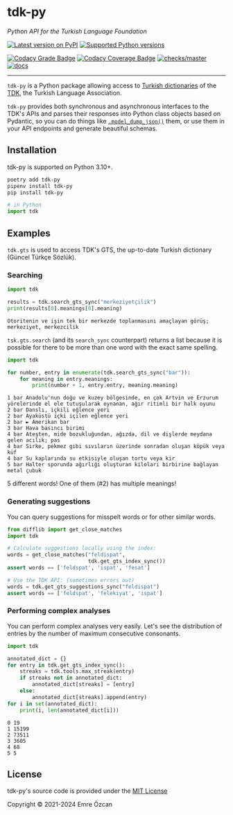 # tdk-py

*Python API for the Turkish Language Foundation*


[![Latest version on PyPI](https://img.shields.io/pypi/v/tdk-py)](https://pypi.org/project/tdk-py/)
[![Supported Python versions](https://img.shields.io/pypi/pyversions/tdk-py)](https://pypi.org/project/tdk-py/)

[![Codacy Grade Badge](https://app.codacy.com/project/badge/Grade/5d4a5bd343274970b04ab86e05be1b29)](https://app.codacy.com/gh/EmreOzcan/tdk-py/dashboard?utm_source=gh&utm_medium=referral&utm_content=&utm_campaign=Badge_grade)
[![Codacy Coverage Badge](https://app.codacy.com/project/badge/Coverage/5d4a5bd343274970b04ab86e05be1b29)](https://app.codacy.com/gh/EmreOzcan/tdk-py/dashboard?utm_source=gh&utm_medium=referral&utm_content=&utm_campaign=Badge_coverage)
[![checks/master](https://img.shields.io/github/check-runs/emreozcan/tdk-py/master?logo=github&label=checks%2Fmaster)](https://github.com/emreozcan/tdk-py/actions/workflows/test.yml)
[![docs](https://readthedocs.org/projects/tdk-py/badge/?version=latest)](https://tdk-py.readthedocs.io/en/latest/?badge=latest)

---

`tdk-py` is a Python package allowing access to
[Turkish dictionaries] of the [TDK], the Turkish Language Association.

`tdk-py` provides both synchronous and asynchronous interfaces to the TDK's
APIs and parses their responses into Python class objects based on Pydantic,
so you can do things like
[`.model_dump_json()`][model_dump_json]
them, or use them in your API endpoints and generate beautiful schemas.

[Turkish dictionaries]: https://sozluk.gov.tr
[TDK]: https://www.tdk.gov.tr
[model_dump_json]: https://docs.pydantic.dev/2.9/api/base_model/#pydantic.BaseModel.model_dump_json

## Installation

tdk-py is supported on Python 3.10+.

```bash
poetry add tdk-py
pipenv install tdk-py
pip install tdk-py
```

```python
# in Python
import tdk
```

## Examples

`tdk.gts` is used to access TDK's GTS, the up-to-date Turkish dictionary
(Güncel Türkçe Sözlük).

### Searching

```python
import tdk

results = tdk.search_gts_sync("merkeziyetçilik")
print(results[0].meanings[0].meaning)
```
```{code-block}
Otoritenin ve işin tek bir merkezde toplanmasını amaçlayan görüş; merkeziyet, merkezcilik
```

`tsk.gts.search` (and its `search_sync` counterpart) returns a list because it
is possible for there to be more than one word with the exact same spelling.

```python
import tdk

for number, entry in enumerate(tdk.search_gts_sync("bar")):
    for meaning in entry.meanings:
        print(number + 1, entry.entry, meaning.meaning)
```
```{code-block}
1 bar Anadolu'nun doğu ve kuzey bölgesinde, en çok Artvin ve Erzurum yörelerinde el ele tutuşularak oynanan, ağır ritimli bir halk oyunu
2 bar Danslı, içkili eğlence yeri
2 bar Ayaküstü içki içilen eğlence yeri
2 bar ► Amerikan bar
3 bar Hava basıncı birimi
4 bar Ateşten, mide bozukluğundan, ağızda, dil ve dişlerde meydana gelen acılık; pas
4 bar Sirke, pekmez gibi sıvıların üzerinde sonradan oluşan köpük veya küf
4 bar Su kaplarında su etkisiyle oluşan tortu veya kir
5 bar Halter sporunda ağırlığı oluşturan kiloları birbirine bağlayan metal çubuk
```

5 different words! One of them (#2) has multiple meanings!

### Generating suggestions

You can query suggestions for misspelt words or for other similar words.

```python
from difflib import get_close_matches
import tdk

# Calculate suggestions locally using the index:
words = get_close_matches("feldispat",
                          tdk.get_gts_index_sync())
assert words == ['feldspat', 'ispat', 'fesat']

# Use the TDK API: (sometimes errors out)
words = tdk.get_gts_suggestions_sync("feldispat")
assert words == ['feldspat', 'felekiyat', 'ispat']
```

### Performing complex analyses

You can perform complex analyses very easily. Let's see the distribution
of entries by the number of maximum consecutive consonants.

```python
import tdk

annotated_dict = {}
for entry in tdk.get_gts_index_sync():
    streaks = tdk.tools.max_streak(entry)
    if streaks not in annotated_dict:
        annotated_dict[streaks] = [entry]
    else:
        annotated_dict[streaks].append(entry)
for i in set(annotated_dict):
    print(i, len(annotated_dict[i]))
```
```{code-block}
0 19
1 15199
2 73511
3 3605
4 68
5 5
```

## License

tdk-py's source code is provided under the [MIT License]

[MIT License]: https://github.com/EmreOzcan/tdk-py/blob/master/LICENSE

Copyright © 2021-2024 Emre Özcan
